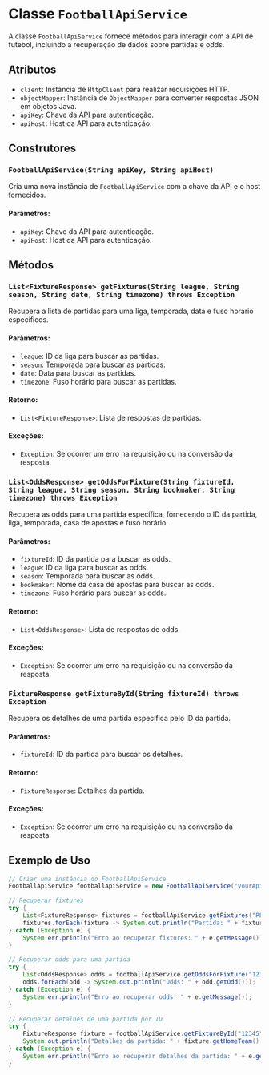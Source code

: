 # Classe `FootballApiService`

A classe `FootballApiService` fornece métodos para interagir com a API de futebol, incluindo a recuperação de dados sobre partidas e odds.

## Atributos

- `client`: Instância de `HttpClient` para realizar requisições HTTP.
- `objectMapper`: Instância de `ObjectMapper` para converter respostas JSON em objetos Java.
- `apiKey`: Chave da API para autenticação.
- `apiHost`: Host da API para autenticação.

## Construtores

### `FootballApiService(String apiKey, String apiHost)`
Cria uma nova instância de `FootballApiService` com a chave da API e o host fornecidos.

#### Parâmetros:
- `apiKey`: Chave da API para autenticação.
- `apiHost`: Host da API para autenticação.

## Métodos

### `List<FixtureResponse> getFixtures(String league, String season, String date, String timezone) throws Exception`
Recupera a lista de partidas para uma liga, temporada, data e fuso horário específicos.

#### Parâmetros:
- `league`: ID da liga para buscar as partidas.
- `season`: Temporada para buscar as partidas.
- `date`: Data para buscar as partidas.
- `timezone`: Fuso horário para buscar as partidas.

#### Retorno:
- `List<FixtureResponse>`: Lista de respostas de partidas.

#### Exceções:
- `Exception`: Se ocorrer um erro na requisição ou na conversão da resposta.

### `List<OddsResponse> getOddsForFixture(String fixtureId, String league, String season, String bookmaker, String timezone) throws Exception`
Recupera as odds para uma partida específica, fornecendo o ID da partida, liga, temporada, casa de apostas e fuso horário.

#### Parâmetros:
- `fixtureId`: ID da partida para buscar as odds.
- `league`: ID da liga para buscar as odds.
- `season`: Temporada para buscar as odds.
- `bookmaker`: Nome da casa de apostas para buscar as odds.
- `timezone`: Fuso horário para buscar as odds.

#### Retorno:
- `List<OddsResponse>`: Lista de respostas de odds.

#### Exceções:
- `Exception`: Se ocorrer um erro na requisição ou na conversão da resposta.

### `FixtureResponse getFixtureById(String fixtureId) throws Exception`
Recupera os detalhes de uma partida específica pelo ID da partida.

#### Parâmetros:
- `fixtureId`: ID da partida para buscar os detalhes.

#### Retorno:
- `FixtureResponse`: Detalhes da partida.

#### Exceções:
- `Exception`: Se ocorrer um erro na requisição ou na conversão da resposta.

## Exemplo de Uso

```java
// Criar uma instância do FootballApiService
FootballApiService footballApiService = new FootballApiService("yourApiKey", "yourApiHost");

// Recuperar fixtures
try {
    List<FixtureResponse> fixtures = footballApiService.getFixtures("PL", "2023", "2024-08-27", "Europe/London");
    fixtures.forEach(fixture -> System.out.println("Partida: " + fixture.getHomeTeam() + " vs " + fixture.getAwayTeam()));
} catch (Exception e) {
    System.err.println("Erro ao recuperar fixtures: " + e.getMessage());
}

// Recuperar odds para uma partida
try {
    List<OddsResponse> odds = footballApiService.getOddsForFixture("12345", "PL", "2023", "BookmakerA", "Europe/London");
    odds.forEach(odd -> System.out.println("Odds: " + odd.getOdd()));
} catch (Exception e) {
    System.err.println("Erro ao recuperar odds: " + e.getMessage());
}

// Recuperar detalhes de uma partida por ID
try {
    FixtureResponse fixture = footballApiService.getFixtureById("12345");
    System.out.println("Detalhes da partida: " + fixture.getHomeTeam() + " vs " + fixture.getAwayTeam());
} catch (Exception e) {
    System.err.println("Erro ao recuperar detalhes da partida: " + e.getMessage());
}
